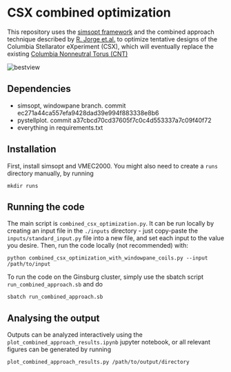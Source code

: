 # CSX combined optimization
This repository uses the [simsopt framework](https://github.com/hiddenSymmetries/simsopt) and the combined approach technique described by [R. Jorge et.al.](https://iopscience.iop.org/article/10.1088/1361-6587/acd957) 
to optimize tentative designs of the Columbia Stellarator eXperiment (CSX), which will eventually replace the existing [Columbia Nonneutral Torus (CNT)](http://sites.apam.columbia.edu/CNT/index.htm)

![bestview](https://github.com/abaillod/csx_combined_optimization/assets/45510759/74bc1225-0b45-42d6-8d0c-3010ae5ad3cc)


## Dependencies
 * simsopt, windowpane branch. commit ec271a44ca557efa9428dad39e994f883338e8b6
 * pystellplot. commit a37cbcd70cd37605f7c0c4d553337a7c09f40f72
 * everything in requirements.txt


## Installation
First, install simsopt and VMEC2000. You might also need to create a `runs` directory manually, by running
```
mkdir runs
```

## Running the code
The main script is `combined_csx_optimization.py`. It can be run locally by creating an input file in the `./inputs` directory - just copy-paste the `inputs/standard_input.py` file into a new
file, and set each input to the value you desire. Then, run the code locally (not recommended) with:
```
python combined_csx_optimization_with_windowpane_coils.py --input /path/to/input
```
To run the code on the Ginsburg cluster, simply use the sbatch script `run_combined_approach.sb` and do
```
sbatch run_combined_approach.sb
```

## Analysing the output
Outputs can be analyzed interactively using the `plot_combined_approach_results.ipynb` jupyter notebook, or all relevant figures can be generated by running 
```
plot_combined_approach_results.py /path/to/output/directory
```

